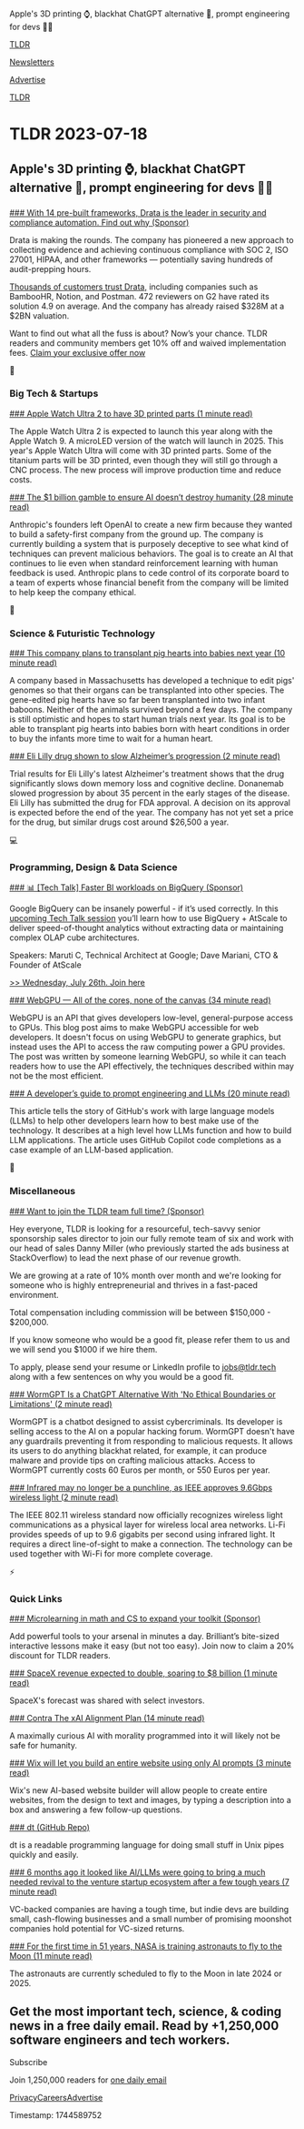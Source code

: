 Apple's 3D printing ⌚, blackhat ChatGPT alternative 🎩, prompt engineering for devs 👨‍💻

[TLDR](/)

[Newsletters](/newsletters)

[Advertise](https://advertise.tldr.tech/)

[TLDR](/)

# TLDR 2023-07-18

## Apple's 3D printing ⌚, blackhat ChatGPT alternative 🎩, prompt engineering for devs 👨‍💻

### 

[### With 14 pre-built frameworks, Drata is the leader in security and compliance automation. Find out why (Sponsor)](https://drata.com/partner/tldr?utm_campaign=DR_cap_tldr_all_sec-it_none_none_AMS_USCA_demo_requestdemo&amp;utm_source=tldr&amp;utm_medium=paidnewsletter&amp;utm_content=request-demo_txt_v1&amp;utm_term=USCA_all_sec-it_none_none)

Drata is making the rounds. The company has pioneered a new approach to collecting evidence and achieving continuous compliance with SOC 2, ISO 27001, HIPAA, and other frameworks — potentially saving hundreds of audit-prepping hours.

[Thousands of customers trust Drata,](https://drata.com/partner/tldr?utm_campaign=DR_cap_tldr_all_sec-it_none_none_AMS_USCA_demo_requestdemo&utm_source=tldr&utm_medium=paidnewsletter&utm_content=request-demo_txt_v1&utm_term=USCA_all_sec-it_none_none) including companies such as BambooHR, Notion, and Postman. 472 reviewers on G2 have rated its solution 4.9 on average. And the company has already raised $328M at a $2BN valuation.

Want to find out what all the fuss is about? Now’s your chance. TLDR readers and community members get 10% off and waived implementation fees. [Claim your exclusive offer now](https://drata.com/partner/tldr?utm_campaign=DR_cap_tldr_all_sec-it_none_none_AMS_USCA_demo_requestdemo&utm_source=tldr&utm_medium=paidnewsletter&utm_content=request-demo_txt_v1&utm_term=USCA_all_sec-it_none_none)

📱

### Big Tech & Startups

[### Apple Watch Ultra 2 to have 3D printed parts (1 minute read)](https://www.geeky-gadgets.com/apple-watch-ultra-2-to-have-3d-printed-parts-17-07-2023/?utm_source=tldrnewsletter)

The Apple Watch Ultra 2 is expected to launch this year along with the Apple Watch 9. A microLED version of the watch will launch in 2025. This year's Apple Watch Ultra will come with 3D printed parts. Some of the titanium parts will be 3D printed, even though they will still go through a CNC process. The new process will improve production time and reduce costs.

[### The $1 billion gamble to ensure AI doesn’t destroy humanity (28 minute read)](https://www.vox.com/future-perfect/23794855/anthropic-ai-openai-claude-2)

Anthropic's founders left OpenAI to create a new firm because they wanted to build a safety-first company from the ground up. The company is currently building a system that is purposely deceptive to see what kind of techniques can prevent malicious behaviors. The goal is to create an AI that continues to lie even when standard reinforcement learning with human feedback is used. Anthropic plans to cede control of its corporate board to a team of experts whose financial benefit from the company will be limited to help keep the company ethical.

🚀

### Science & Futuristic Technology

[### This company plans to transplant pig hearts into babies next year (10 minute read)](https://www.technologyreview.com/2023/07/17/1076392/this-company-plans-to-transplant-pig-hearts-into-babies-next-year?utm_source=tldrnewsletter)

A company based in Massachusetts has developed a technique to edit pigs' genomes so that their organs can be transplanted into other species. The gene-edited pig hearts have so far been transplanted into two infant baboons. Neither of the animals survived beyond a few days. The company is still optimistic and hopes to start human trials next year. Its goal is to be able to transplant pig hearts into babies born with heart conditions in order to buy the infants more time to wait for a human heart.

[### Eli Lilly drug shown to slow Alzheimer’s progression (2 minute read)](https://arstechnica.com/health/2023/07/eli-lilly-drug-shown-to-slow-alzheimers-progression/?utm_source=tldrnewsletter)

Trial results for Eli Lilly's latest Alzheimer's treatment shows that the drug significantly slows down memory loss and cognitive decline. Donanemab slowed progression by about 35 percent in the early stages of the disease. Eli Lilly has submitted the drug for FDA approval. A decision on its approval is expected before the end of the year. The company has not yet set a price for the drug, but similar drugs cost around $26,500 a year.

💻

### Programming, Design & Data Science

[### 📊 [Tech Talk] Faster BI workloads on BigQuery (Sponsor)](https://www.atscale.com/resource/modernizing-olap-and-bi-with-atscale-and-google-bigquery/?utm_medium=email&amp;utm_source=tldr&amp;utm_campaign=20230726webinar&amp;utm_content=null&amp;utm_term=null)

Google BigQuery can be insanely powerful - if it’s used correctly. In this [upcoming Tech Talk session](https://www.atscale.com/resource/modernizing-olap-and-bi-with-atscale-and-google-bigquery/?utm_medium=email&utm_source=tldr&utm_campaign=20230726webinar&utm_content=null&utm_term=null) you’ll learn how to use BigQuery + AtScale to deliver speed-of-thought analytics without extracting data or maintaining complex OLAP cube architectures.

Speakers: Maruti C, Technical Architect at Google; Dave Mariani, CTO & Founder of AtScale

[>> Wednesday, July 26th. Join here](https://www.atscale.com/resource/modernizing-olap-and-bi-with-atscale-and-google-bigquery/?utm_medium=email&utm_source=tldr&utm_campaign=20230726webinar&utm_content=null&utm_term=null)

[### WebGPU — All of the cores, none of the canvas (34 minute read)](https://surma.dev/things/webgpu/?utm_source=tldrnewsletter)

WebGPU is an API that gives developers low-level, general-purpose access to GPUs. This blog post aims to make WebGPU accessible for web developers. It doesn't focus on using WebGPU to generate graphics, but instead uses the API to access the raw computing power a GPU provides. The post was written by someone learning WebGPU, so while it can teach readers how to use the API effectively, the techniques described within may not be the most efficient.

[### A developer’s guide to prompt engineering and LLMs (20 minute read)](https://github.blog/2023-07-17-prompt-engineering-guide-generative-ai-llms/?utm_source=tldrnewsletter)

This article tells the story of GitHub's work with large language models (LLMs) to help other developers learn how to best make use of the technology. It describes at a high level how LLMs function and how to build LLM applications. The article uses GitHub Copilot code completions as a case example of an LLM-based application.

🎁

### Miscellaneous

[### Want to join the TLDR team full time? (Sponsor)](mailto:jobs@tldr.tech)

Hey everyone, TLDR is looking for a resourceful, tech-savvy senior sponsorship sales director to join our fully remote team of six and work with our head of sales Danny Miller (who previously started the ads business at StackOverflow) to lead the next phase of our revenue growth.

We are growing at a rate of 10% month over month and we're looking for someone who is highly entrepreneurial and thrives in a fast-paced environment.

Total compensation including commission will be between $150,000 - $200,000.

If you know someone who would be a good fit, please refer them to us and we will send you $1000 if we hire them.

To apply, please send your resume or LinkedIn profile to [jobs@tldr.tech](mailto:jobs@tldr.tech) along with a few sentences on why you would be a good fit.

[### WormGPT Is a ChatGPT Alternative With 'No Ethical Boundaries or Limitations' (2 minute read)](https://www.pcmag.com/news/wormgpt-is-a-chatgpt-alternative-with-no-ethical-boundaries-or-limitations?utm_source=tldrnewsletter)

WormGPT is a chatbot designed to assist cybercriminals. Its developer is selling access to the AI on a popular hacking forum. WormGPT doesn't have any guardrails preventing it from responding to malicious requests. It allows its users to do anything blackhat related, for example, it can produce malware and provide tips on crafting malicious attacks. Access to WormGPT currently costs 60 Euros per month, or 550 Euros per year.

[### Infrared may no longer be a punchline, as IEEE approves 9.6Gbps wireless light (2 minute read)](https://www.theverge.com/23795599/li-fi-wi-fi-802-11-bb-internet-of-light?utm_source=tldrnewsletter)

The IEEE 802.11 wireless standard now officially recognizes wireless light communications as a physical layer for wireless local area networks. Li-Fi provides speeds of up to 9.6 gigabits per second using infrared light. It requires a direct line-of-sight to make a connection. The technology can be used together with Wi-Fi for more complete coverage.

⚡

### Quick Links

[### Microlearning in math and CS to expand your toolkit (Sponsor)](https://brilliant.org/tldrtech/)

Add powerful tools to your arsenal in minutes a day. Brilliant’s bite-sized interactive lessons make it easy (but not too easy). Join now to claim a 20% discount for TLDR readers.

[### SpaceX revenue expected to double, soaring to $8 billion (1 minute read)](https://www.investing.com/news/stock-market-news/spacex-revenue-expected-to-double-soaring-to-8-billion-432SI-3127274?utm_source=tldrnewsletter)

SpaceX's forecast was shared with select investors.

[### Contra The xAI Alignment Plan (14 minute read)](https://astralcodexten.substack.com/p/contra-the-xai-alignment-plan?utm_source=tldrnewsletter)

A maximally curious AI with morality programmed into it will likely not be safe for humanity.

[### Wix will let you build an entire website using only AI prompts (3 minute read)](https://www.theverge.com/2023/7/17/23796600/wix-ai-generated-websites-chatgpt?utm_source=tldrnewsletter)

Wix's new AI-based website builder will allow people to create entire websites, from the design to text and images, by typing a description into a box and answering a few follow-up questions.

[### dt (GitHub Repo)](https://github.com/booniepepper/dt?utm_source=tldrnewsletter)

dt is a readable programming language for doing small stuff in Unix pipes quickly and easily.

[### 6 months ago it looked like AI/LLMs were going to bring a much needed revival to the venture startup ecosystem after a few tough years (7 minute read)](https://twitter.com/0xSamHogan/status/1680725207898816512?utm_source=tldrnewsletter)

VC-backed companies are having a tough time, but indie devs are building small, cash-flowing businesses and a small number of promising moonshot companies hold potential for VC-sized returns.

[### For the first time in 51 years, NASA is training astronauts to fly to the Moon (11 minute read)](https://arstechnica.com/space/2023/07/for-the-first-time-in-51-years-nasa-is-training-astronauts-to-fly-to-the-moon/?utm_source=tldrnewsletter)

The astronauts are currently scheduled to fly to the Moon in late 2024 or 2025.

## Get the most important tech, science, & coding news in a free daily email. Read by +1,250,000 software engineers and tech workers.

Subscribe

Join 1,250,000 readers for [one daily email](/api/latest/tech)

[Privacy](/privacy)[Careers](https://jobs.ashbyhq.com/tldr.tech)[Advertise](/tech/advertise)

Timestamp: 1744589752